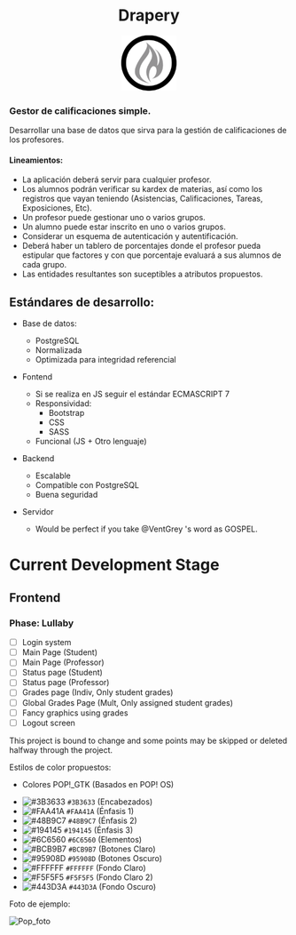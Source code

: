 <h1 align="center"> Drapery </h1>

<p align="center">
    <img height=100 width=100 src="img/drapery-logo.png" alt="The Drapery">
</p>

### Gestor de calificaciones simple.

Desarrollar una base de datos que sirva para la gestión de calificaciones de
los profesores.

#### Lineamientos:

* La aplicación deberá servir para cualquier profesor.
* Los alumnos podrán verificar su kardex de materias, así como los registros
que vayan teniendo (Asistencias, Calificaciones, Tareas, Exposiciones, Etc).
* Un profesor puede gestionar uno o varios grupos.
* Un alumno puede estar inscrito en uno o varios grupos.
* Considerar un esquema de autenticación y autentificación.
* Deberá haber un tablero de porcentajes donde el profesor pueda estipular que
factores y con que porcentaje evaluará a sus alumnos de cada grupo.
* Las entidades resultantes son suceptibles a atributos propuestos.

## Estándares de desarrollo:

* Base de datos:
    * PostgreSQL
    * Normalizada
    * Optimizada para integridad referencial

* Fontend
    * Si se realiza en JS seguir el estándar ECMASCRIPT 7
    * Responsividad:
        * Bootstrap
        * CSS
        * SASS
    * Funcional (JS + Otro lenguaje)

* Backend
    * Escalable
    * Compatible con PostgreSQL
    * Buena seguridad

* Servidor
    * Would be perfect if you take @VentGrey 's word as GOSPEL.

# Current Development Stage
## Frontend
### Phase: Lullaby
- [ ] Login system
- [ ] Main Page (Student)
- [ ] Main Page (Professor)
- [ ] Status page (Student)
- [ ] Status page (Professor)
- [ ] Grades page (Indiv, Only student grades)
- [ ] Global Grades Page (Mult, Only assigned student grades)
- [ ] Fancy graphics using grades
- [ ] Logout screen

This project is bound to change and some points may be skipped or deleted
halfway through the project.

Estilos de color propuestos:
* Colores POP!_GTK (Basados en POP! OS)

- ![#3B3633](https://placehold.it/15/3B3633/000000?text=+) `#3B3633` (Encabezados)
- ![#FAA41A](https://placehold.it/15/FAA41A/000000?text=+) `#FAA41A` (Énfasis 1)
- ![#48B9C7](https://placehold.it/15/48B9C7/000000?text=+) `#48B9C7` (Énfasis 2)
- ![#194145](https://placehold.it/15/194145/000000?text=+) `#194145` (Énfasis 3)
- ![#6C6560](https://placehold.it/15/6C6560/000000?text=+) `#6C6560` (Elementos)
- ![#BCB9B7](https://placehold.it/15/BCB9B7/000000?text=+) `#BCB9B7` (Botones Claro)
- ![#95908D](https://placehold.it/15/95908D/000000?text=+) `#95908D` (Botones Oscuro)
- ![#FFFFFF](https://placehold.it/15/FFFFFF/000000?text=+) `#FFFFFF` (Fondo Claro)
- ![#F5F5F5](https://placehold.it/15/F5F5F5/000000?text=+) `#F5F5F5` (Fondo Claro 2)
- ![#443D3A](https://placehold.it/15/443D3A/000000?text=+) `#443D3A` (Fondo Oscuro)

Foto de ejemplo:

![Pop_foto](https://raw.githubusercontent.com/pop-os/gtk-theme/master_cosmic/screenshots/main.png)


